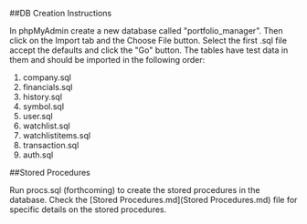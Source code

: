 ##DB Creation Instructions

In phpMyAdmin create a new database called "portfolio_manager". Then click on the Import tab and the Choose File button. Select the first .sql file accept the defaults and click the "Go" button. The tables have test data in them and should be imported in the following order:

1. company.sql
2. financials.sql
3. history.sql
4. symbol.sql
5. user.sql
6. watchlist.sql
7. watchlistitems.sql
8. transaction.sql
9. auth.sql 

##Stored Procedures

Run procs.sql (forthcoming) to create the stored procedures in the database. Check the [Stored Procedures.md](Stored Procedures.md) file for specific details on the stored procedures.
